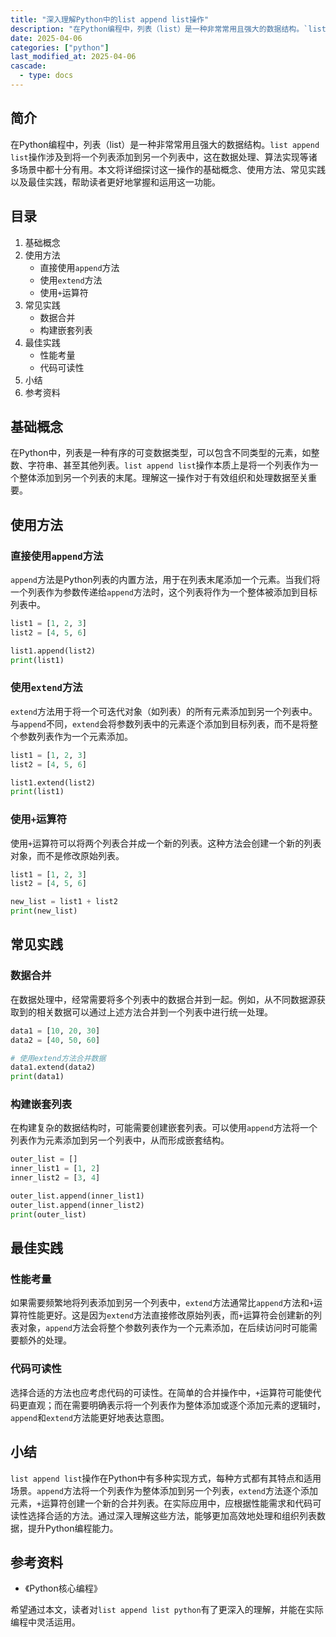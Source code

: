 ```yaml
---
title: "深入理解Python中的list append list操作"
description: "在Python编程中，列表（list）是一种非常常用且强大的数据结构。`list append list`操作涉及到将一个列表添加到另一个列表中，这在数据处理、算法实现等诸多场景中都十分有用。本文将详细探讨这一操作的基础概念、使用方法、常见实践以及最佳实践，帮助读者更好地掌握和运用这一功能。"
date: 2025-04-06
categories: ["python"]
last_modified_at: 2025-04-06
cascade:
  - type: docs
---
```



## 简介
在Python编程中，列表（list）是一种非常常用且强大的数据结构。`list append list`操作涉及到将一个列表添加到另一个列表中，这在数据处理、算法实现等诸多场景中都十分有用。本文将详细探讨这一操作的基础概念、使用方法、常见实践以及最佳实践，帮助读者更好地掌握和运用这一功能。

<!-- more -->
## 目录
1. 基础概念
2. 使用方法
    - 直接使用`append`方法
    - 使用`extend`方法
    - 使用`+`运算符
3. 常见实践
    - 数据合并
    - 构建嵌套列表
4. 最佳实践
    - 性能考量
    - 代码可读性
5. 小结
6. 参考资料

## 基础概念
在Python中，列表是一种有序的可变数据类型，可以包含不同类型的元素，如整数、字符串、甚至其他列表。`list append list`操作本质上是将一个列表作为一个整体添加到另一个列表的末尾。理解这一操作对于有效组织和处理数据至关重要。

## 使用方法

### 直接使用`append`方法
`append`方法是Python列表的内置方法，用于在列表末尾添加一个元素。当我们将一个列表作为参数传递给`append`方法时，这个列表将作为一个整体被添加到目标列表中。

```python
list1 = [1, 2, 3]
list2 = [4, 5, 6]

list1.append(list2)
print(list1)  
```

### 使用`extend`方法
`extend`方法用于将一个可迭代对象（如列表）的所有元素添加到另一个列表中。与`append`不同，`extend`会将参数列表中的元素逐个添加到目标列表，而不是将整个参数列表作为一个元素添加。

```python
list1 = [1, 2, 3]
list2 = [4, 5, 6]

list1.extend(list2)
print(list1)  
```

### 使用`+`运算符
使用`+`运算符可以将两个列表合并成一个新的列表。这种方法会创建一个新的列表对象，而不是修改原始列表。

```python
list1 = [1, 2, 3]
list2 = [4, 5, 6]

new_list = list1 + list2
print(new_list)  
```

## 常见实践

### 数据合并
在数据处理中，经常需要将多个列表中的数据合并到一起。例如，从不同数据源获取到的相关数据可以通过上述方法合并到一个列表中进行统一处理。

```python
data1 = [10, 20, 30]
data2 = [40, 50, 60]

# 使用extend方法合并数据
data1.extend(data2)
print(data1)  
```

### 构建嵌套列表
在构建复杂的数据结构时，可能需要创建嵌套列表。可以使用`append`方法将一个列表作为元素添加到另一个列表中，从而形成嵌套结构。

```python
outer_list = []
inner_list1 = [1, 2]
inner_list2 = [3, 4]

outer_list.append(inner_list1)
outer_list.append(inner_list2)
print(outer_list)  
```

## 最佳实践

### 性能考量
如果需要频繁地将列表添加到另一个列表中，`extend`方法通常比`append`方法和`+`运算符性能更好。这是因为`extend`方法直接修改原始列表，而`+`运算符会创建新的列表对象，`append`方法会将整个参数列表作为一个元素添加，在后续访问时可能需要额外的处理。

### 代码可读性
选择合适的方法也应考虑代码的可读性。在简单的合并操作中，`+`运算符可能使代码更直观；而在需要明确表示将一个列表作为整体添加或逐个添加元素的逻辑时，`append`和`extend`方法能更好地表达意图。

## 小结
`list append list`操作在Python中有多种实现方式，每种方式都有其特点和适用场景。`append`方法将一个列表作为整体添加到另一个列表，`extend`方法逐个添加元素，`+`运算符创建一个新的合并列表。在实际应用中，应根据性能需求和代码可读性选择合适的方法。通过深入理解这些方法，能够更加高效地处理和组织列表数据，提升Python编程能力。

## 参考资料
- 《Python核心编程》

希望通过本文，读者对`list append list python`有了更深入的理解，并能在实际编程中灵活运用。  